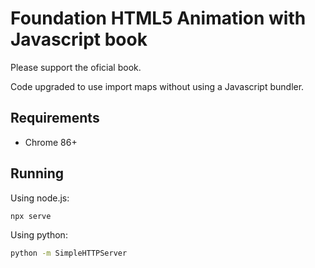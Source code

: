 
# Foundation HTML5 Animation with Javascript book

Please support the oficial book.

Code upgraded to use import maps without using a Javascript bundler.

## Requirements

- Chrome 86+

## Running

Using node.js:

```bash
npx serve
```

Using python:

```bash
python -m SimpleHTTPServer
```